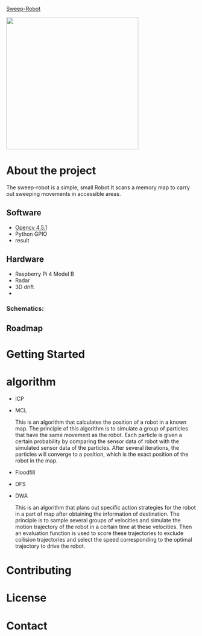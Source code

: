 [Sweep-Robot](https://github.com/quboyue/Sweep-Robot-Team36)



<img width="350" height="350" src="https://github.com/GANTIAN-hub405/picutre/blob/main/sweep-robot.jpg"/></div>

 

# About the project

The sweep-robot is a simple, small Robot.It scans a memory map to carry out sweeping movements in accessible areas.



## Software

- [Opencv 4.5.1](https://opencv.org/opencv-4-5-1/)
- Python GPIO
- result

## Hardware 
- Raspberry Pi 4 Model B
- Radar
- 3D drift
- 
### Schematics:

## Roadmap


# Getting Started



# algorithm 
 - ICP
 - MCL
 
   This is an algorithm that calculates the position of a robot in a known map. The principle of this algorithm is to simulate a group of particles that have the same movement    as the robot. Each particle is given a certain probability by comparing the sensor data of robot with the simulated sensor data of the particles. After several iterations,      the particles will converge to a position, which is the exact position of the robot in the map.

 - Floodfill
 - DFS 
 - DWA 
 
   This is an algorithm that plans out specific action strategies for the robot in a part of map after obtaining the information of destination. The principle is to sample        several groups of velocities and simulate the motion trajectory of the robot in a certain time at these velocities. Then an evaluation function is used to score these          trajectories to exclude collision trajectories and select the speed corresponding to the optimal trajectory to drive the robot.


# Contributing
# License
# Contact
